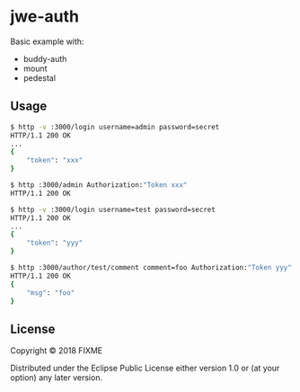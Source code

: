 # jwe-auth

Basic example with:
- buddy-auth
- mount
- pedestal

## Usage
```sh
$ http -v :3000/login username=admin password=secret
HTTP/1.1 200 OK
...
{
    "token": "xxx"
}

$ http :3000/admin Authorization:"Token xxx"
HTTP/1.1 200 OK

$ http -v :3000/login username=test password=secret
HTTP/1.1 200 OK
...
{
    "token": "yyy"
}

$ http :3000/author/test/comment comment=foo Authorization:"Token yyy"
HTTP/1.1 200 OK
{
    "msg": "foo"
}
```
## License

Copyright © 2018 FIXME

Distributed under the Eclipse Public License either version 1.0 or (at
your option) any later version.
